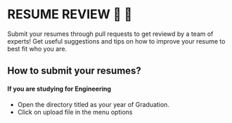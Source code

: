 # RESUME REVIEW :clap: :clap:
Submit your resumes through pull requests to get reviewd by a team of experts! Get useful suggestions and tips on how to improve your resume to best fit who you are.

## How to submit your resumes?
#### If you are studying for Engineering
- Open the directory titled as your year of Graduation. 
- Click on upload file in the menu options
